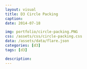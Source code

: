 ```yaml
---
layout: visual
title: D3 Circle Packing
caption:
date: 2014-07-18

img: portfolio/circle-packing.PNG
css: /assets/css/circle-packing.css
data: /assets/data/flare.json
categories: [d3]
tags: [d3]

description: 
---
```

<link rel="stylesheet" href="{{ page.css }}">
<script src="https://d3js.org/d3.v5.min.js"></script>

<script>
	// set the dimensions and margins of the graph
	var margin = {top: 25, right: 25, bottom: 25, left: 25},
		width = Math.max(300, window.innerWidth - margin.left - margin.right),
		height = Math.max(300, window.innerHeight - margin.top - margin.bottom),
		diameter = Math.min(width, height);

	// format variables
//	var format = d3.format(",d"),
//		color = d3.scaleOrdinal(d3.schemePaired);
	var color = d3.scaleLinear()
		.domain([-1, 5])
		.range(["hsl(152,80%,80%)", "hsl(228,30%,40%)"])
		.interpolate(d3.interpolateHcl);

	// append the svg object to the body of the page
	var div = d3.select("#visual").append("div");
	var svg = div.append("svg")
				.attr("width", width + margin.left + margin.right)
				.attr("height", height + margin.top + margin.bottom);
	var g = svg.append("g").attr("transform", "translate(" + (width + margin.left + margin.right) / 2 + "," + (height + margin.top + margin.bottom) / 2 + ")");

	var pack = d3.pack()
		.size([diameter, diameter])
		.padding(10);

	d3.json("{{ page.data }}").then(function(root) {
	  root = d3.hierarchy(root)
		  .sum(function(d) { return d.size; })
		  .sort(function(a, b) { return b.value - a.value; });

	  var focus = root,
		  nodes = pack(root).descendants(),
		  view;
		  
	  var circle = g.selectAll("circle")
		.data(nodes)
		.enter().append("circle")
		  .attr("class", function(d) { return d.parent ? d.children ? "node" : "node node--leaf" : "node node--root"; })
		  .style("fill", function(d) { return d.children ? color(d.depth) : null; })
		  .on("click", function(d) { if (focus !== d) zoom(d), d3.event.stopPropagation(); });

	  var text = g.selectAll("text")
		.data(nodes)
		.enter().append("text")
		  .attr("class", "label")
		  .style("fill-opacity", function(d) { return d.parent === root ? 1 : 0; })
		  .style("display", function(d) { return d.parent === root ? "inline" : "none"; })
		  .text(function(d) { return d.data.name; });

	  var node = g.selectAll("circle,text");
	  svg.on("click", function() { zoom(root); });
	  zoomTo([root.x, root.y, root.r * 2 + 25]);

	  function zoom(d) {
		var focus0 = focus; focus = d;

		var transition = d3.transition()
			.duration(d3.event.altKey ? 7500 : 750)
			.tween("zoom", function(d) {
			  var i = d3.interpolateZoom(view, [focus.x, focus.y, focus.r * 2 + 25]);
			  return function(t) { zoomTo(i(t)); };
			});

		transition.selectAll("text")
		  .filter(function(d) { return d.parent === focus || this.style.display === "inline"; })
			.style("fill-opacity", function(d) { return d.parent === focus ? 1 : 0; })
			.on("start", function(d) { if (d.parent === focus) this.style.display = "inline"; })
			.on("end", function(d) { if (d.parent !== focus) this.style.display = "none"; });
	  }

	  function zoomTo(v) {
		var k = diameter / v[2]; view = v;
		node.attr("transform", function(d) { return "translate(" + (d.x - v[0]) * k + "," + (d.y - v[1]) * k + ")"; });
		circle.attr("r", function(d) { return d.r * k; });
	  }
	});
</script>
